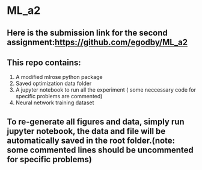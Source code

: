 # ML_a2
## Here is the submission link for the second assignment:https://github.com/egodby/ML_a2
## This repo contains:
1. A modified mlrose python package
2. Saved optimization data folder
3. A jupyter notebook to run all the experiment ( some neccessary code for specific problems are commented)
4. Neural network training dataset

## To re-generate all figures and data, simply run jupyter notebook, the data and file will be automatically saved in the root folder.(note: some commented lines should be uncommented for specific problems)
